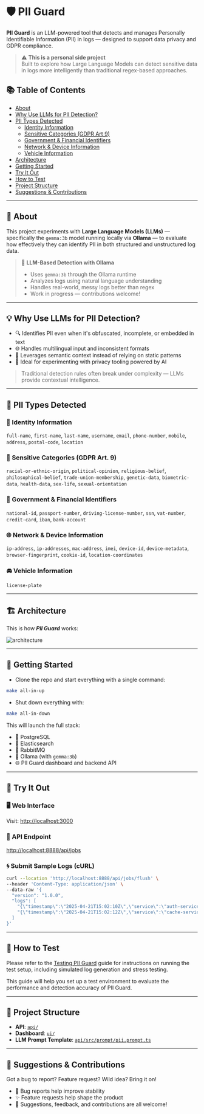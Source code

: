# 🛡️ PII Guard

**PII Guard** is an LLM-powered tool that detects and manages Personally Identifiable Information (PII) in logs — designed to support data privacy and GDPR compliance.

> ⚠️ **This is a personal side project**  
> Built to explore how Large Language Models can detect sensitive data in logs more intelligently than traditional regex-based approaches.

## 📚 Table of Contents

- [About](#-about)
- [Why Use LLMs for PII Detection?](#-why-use-llms-for-pii-detection)
- [PII Types Detected](#-pii-types-detected)
  - [Identity Information](#-identity-information)
  - [Sensitive Categories (GDPR Art 9)](#-sensitive-categories-gdpr-art-9)
  - [Government & Financial Identifiers](#-government--financial-identifiers)
  - [Network & Device Information](#-network--device-information)
  - [Vehicle Information](#-vehicle-information)
- [Architecture](#-architecture)
- [Getting Started](#-getting-started)
- [Try It Out](#-try-it-out)
- [How to Test](#-how-to-test)
- [Project Structure](#-project-structure)
- [Suggestions & Contributions](#-suggestions--contributions)

---

## 🧠 About

This project experiments with **Large Language Models (LLMs)** — specifically the `gemma:3b` model running locally via **Ollama** — to evaluate how effectively they can identify PII in both structured and unstructured log data.

> 🧠 **LLM-Based Detection with Ollama**  
> - Uses `gemma:3b` through the Ollama runtime  
> - Analyzes logs using natural language understanding  
> - Handles real-world, messy logs better than regex  
> - Work in progress — contributions welcome!

---

## 💡 Why Use LLMs for PII Detection?

- 🔍 Identifies PII even when it's obfuscated, incomplete, or embedded in text
- 🌐 Handles multilingual input and inconsistent formats
- 🧠 Leverages semantic context instead of relying on static patterns
- 🧪 Ideal for experimenting with privacy tooling powered by AI

> Traditional detection rules often break under complexity — LLMs provide contextual intelligence.

---

## 🧾 PII Types Detected

### 👤 Identity Information  
`full-name`, `first-name`, `last-name`, `username`, `email`, `phone-number`, `mobile`, `address`, `postal-code`, `location`

### 🧠 Sensitive Categories (GDPR Art. 9)  
`racial-or-ethnic-origin`, `political-opinion`, `religious-belief`, `philosophical-belief`, `trade-union-membership`, `genetic-data`, `biometric-data`, `health-data`, `sex-life`, `sexual-orientation`

### 🧾 Government & Financial Identifiers  
`national-id`, `passport-number`, `driving-license-number`, `ssn`, `vat-number`, `credit-card`, `iban`, `bank-account`

### 🌐 Network & Device Information  
`ip-address`, `ip-addresses`, `mac-address`, `imei`, `device-id`, `device-metadata`, `browser-fingerprint`, `cookie-id`, `location-coordinates`

### 🚘 Vehicle Information  
`license-plate`

---

## 🏗️ Architecture

This is how _**PII Guard**_ works:

![architecture](https://github.com/user-attachments/assets/753aa336-26a2-449f-8a8d-8e1efd40c33b)

---

## 🚀 Getting Started

- Clone the repo and start everything with a single command:

```bash
make all-in-up
```

- Shut down everything with:

```bash
make all-in-down
```

This will launch the full stack:

- 🐘 PostgreSQL  
- 🔎 Elasticsearch  
- 🐇 RabbitMQ  
- 🤖 Ollama (with `gemma:3b`)  
- 🌐 PII Guard dashboard and backend API

---

## 🧪 Try It Out

### 🖥️ Web Interface  
Visit: [http://localhost:3000](http://localhost:3000)  

### 🔌 API Endpoint  
[http://localhost:8888/api/jobs](http://localhost:8888/api/jobs)

### 🌀 Submit Sample Logs (cURL)

```bash
curl --location 'http://localhost:8888/api/jobs/flush' \
--header 'Content-Type: application/json' \
--data-raw '{
  "version": "1.0.0",
  "logs": [
    "{\"timestamp\":\"2025-04-21T15:02:10Z\",\"service\":\"auth-service\",\"level\":\"INFO\",\"event\":\"user_login\",\"requestId\":\"1a9c7e21\",\"user\":{\"id\":\"u9001001\",\"name\":\"Leila Park\",\"email\":\"leila.park@example.io\"},\"srcIp\":\"198.51.100.15\"}",
    "{\"timestamp\":\"2025-04-21T15:02:12Z\",\"service\":\"cache-service\",\"level\":\"DEBUG\",\"event\":\"cache_miss\",\"requestId\":\"82c5cc9f\",\"cacheKey\":\"product_44291_variant_blue\",\"region\":\"us-east-1\"}"
  ]
}'
```

---

## 🧪 How to Test

Please refer to the [Testing PII Guard](how-to-test/README.md) guide for instructions on running the test setup, including simulated log generation and stress testing.

This guide will help you set up a test environment to evaluate the performance and detection accuracy of PII Guard.

---

## 📂 Project Structure

- **API**: [`api/`](https://github.com/rpgeeganage/pII-guard/tree/main/api)
- **Dashboard**: [`ui/`](https://github.com/rpgeeganage/pII-guard/tree/main/ui)  
- **LLM Prompt Template**: [`api/src/prompt/pii.prompt.ts`](https://github.com/rpgeeganage/pII-guard/tree/main/api/src/prompt/pii.prompt.ts)

---

## 🙌 Suggestions & Contributions

Got a bug to report? Feature request? Wild idea? Bring it on!

- 🐛 Bug reports help improve stability  
- ✨ Feature requests help shape the product  
- 💬 Suggestions, feedback, and contributions are all welcome!
